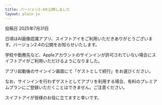 ```yaml
---
title: バージョン2.4を公開しました
layout: plain-ja
---
```

投稿日 2025年7月31日

日頃はAI画像認識アプリ、スイフトアイをご利用いただきありがとうございます。バージョン2.4の公開をお知らせいたします。

学校や勤務先など、Appleアカウントのサインインが許可されていない場合にスイフトアイがご利用いただけるようになりました。

アプリ起動後のサインイン画面にて「ゲストとして続行」をお選びください。

なお、サインインを行わずゲストとしてアプリを利用する場合、有料のプレミアムプランにご登録いただくことはできません。ご注意ください。

スイフトアイが皆様のお役に立てますと幸いです。
